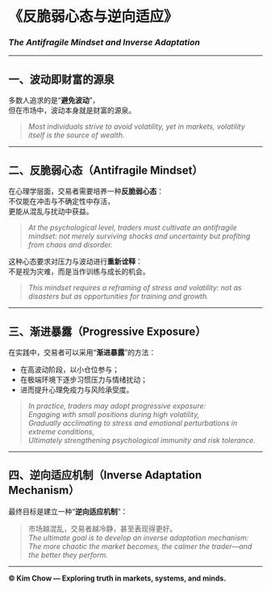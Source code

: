 # 《反脆弱心态与逆向适应》  
### *The Antifragile Mindset and Inverse Adaptation*

---

## 一、波动即财富的源泉  
多数人追求的是“**避免波动**”，  
但在市场中，波动本身就是财富的源泉。  

> *Most individuals strive to avoid volatility, yet in markets, volatility itself is the source of wealth.*

---

## 二、反脆弱心态（Antifragile Mindset）  
在心理学层面，交易者需要培养一种**反脆弱心态**：  
不仅能在冲击与不确定性中存活，  
更能从混乱与扰动中获益。  

> *At the psychological level, traders must cultivate an antifragile mindset: not merely surviving shocks and uncertainty but profiting from chaos and disorder.*

这种心态要求对压力与波动进行**重新诠释**：  
不是视为灾难，而是当作训练与成长的机会。  

> *This mindset requires a reframing of stress and volatility: not as disasters but as opportunities for training and growth.*

---

## 三、渐进暴露（Progressive Exposure）  
在实践中，交易者可以采用“**渐进暴露**”的方法：  

- 在高波动阶段，以小仓位参与；  
- 在极端环境下逐步习惯压力与情绪扰动；  
- 进而提升心理免疫力与风险承受度。  

> *In practice, traders may adopt progressive exposure:*  
> *Engaging with small positions during high volatility,*  
> *Gradually acclimating to stress and emotional perturbations in extreme conditions,*  
> *Ultimately strengthening psychological immunity and risk tolerance.*

---

## 四、逆向适应机制（Inverse Adaptation Mechanism）  
最终目标是建立一种“**逆向适应机制**”：  

> 市场越混乱，交易者越冷静，甚至表现得更好。  
> *The ultimate goal is to develop an inverse adaptation mechanism:*  
> *The more chaotic the market becomes, the calmer the trader—and the better they perform.*

---

**© Kim Chow — Exploring truth in markets, systems, and minds.**
